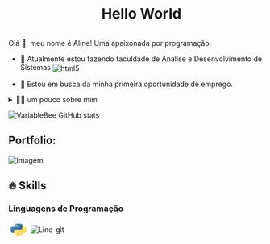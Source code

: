 <!--título-->
<div id="user-content-toc">
  <ul align="center">
    <summary><h1 style="display: inline-block">Hello World</h1></summary>
</div>
<!-- Presentation -->
<p>
  Olá 👋, meu nome é Aline! Uma apaixonada por programação.

  - 🌱 Atualmente estou fazendo faculdade de Analise e Desenvolvimento de Sistemas <img align="center" alt="html5" src="https://img.shields.io/badge/Edx-193A3E?style=for-the-badge&logo=edx&logoColor=white" />

  - 🔭 Estou em busca da minha primeira oportunidade de emprego. 
</p>

<!-- Dropdown -->
<details>
  <summary>👨‍💻 um pouco sobre mim</summary>
  - 💬 Tenho 19 anos atualmente moro no Brasil. No momento estou obtendo conhecimento em python.  

  - ⚡ Gosto de ler, seja um bom livro, mangá ou quadrinhos, além de assistir filmes e jogar! Acredito que nossos interesses pessoais contribuem para uma 
percepção mais apurada das coisas e para a resolução de problemas. \o/
</details>

<!-- GithubStats -->
![VariableBee GitHub stats](https://github-readme-stats.vercel.app/api?username=AlineBrandaoS&show_icons=true&theme=gotham)

<!-- Portfolio -->
## Portfolio:



<!-- GIF -->
<p align="left">
  <img align="center" src="https://github.com/VariableBee/VariableBee/assets/77739311/4e9f41af-6b57-49a7-b15a-74322e96b4d7" alt="Imagem">
</p>


## 🔥 Skills
<!-- Skills: Programming Languages -->
  <div style="flex-basis: 48%;">
    <h3>Linguagens de Programação</h3>
    <img align="center" alt="Python" height="30" width="40" src="https://raw.githubusercontent.com/devicons/devicon/master/icons/python/python-original.svg">
    <img align ="center" alt = "Line-git" height = "40" width= "40" src="https://cdn.jsdelivr.net/gh/devicons/devicon/icons/git/git-original.svg" />     
  </div>

